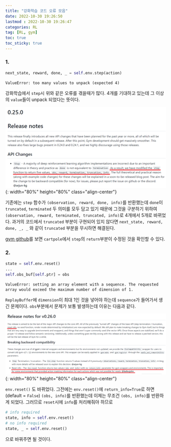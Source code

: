 ```yaml
---
title: "강화학습 코드 오류 모음"
date: 2022-10-30 19:26:50
lastmod : 2022-10-30 19:26:47
categories: RL
tag: [RL, gym]
toc: true
toc_sticky: true
---
```


### 1.

```python
next_state, reward, done, _ = self.env.step(action)
```

```
ValueError: too many values to unpack (expected 4)
```

강화학습에서 `step`시 위와 같은 오류를 겪을때가 많다. 4개를 기대하고 있는데 그 이상의 `value`들이 unpack 되었다는 뜻이다.

![gymlibrary_trunc](../../assets/images/rl/gymlibrary_trunc.png){: width="80%" height="80%" class="align-center"}

기존에는 `step` 함수가 `(observation, reward, done, info)`를 반환했는데 `done`이 `truncated`, `terminated` 두 의미를 모두 담고 있기 때문에 그것을 구분하기 위하여 `(observation, reward, terminated, truncated, info)`로 4개에서 5개로 바뀌었다. 과거의 코드에서 `truncated` 부분이 구현되어 있지 않다면 `next_state, reward, done, _, _` 와 같이 `truncated` 부분을 무시하면 해결된다.

[gym github](https://github.com/openai/gym/commit/907b1b20dd9ac0cba5803225059b9c6673702467#diff-86c2f21adb3a307a751fcee4c6bea1f14f9dfcb99fa3f3d9161167c1377e8ffaR189)를 보면 `cartpole`에서 `step`의 `return`부분이 수정된 것을 확인할 수 있다.

### 2.

```python
state = self.env.reset()
...
self.obs_buf[self.ptr] = obs
```

```
ValueError: setting an array element with a sequence. The requested array would exceed the maximum number of dimension of 1.
```

`ReplayBuffer`에 `dimension`이 최대 1인 것을 넣어야 하는데 `sequence`가 들어가서 생긴 문제이다. `obs`부분에서 문제가 보통 발생하는데 이유는 다음과 같다.

![gymlibrary_reset](../../assets/images/rl/gymlibrary_reset_info.png){: width="80%" height="80%" class="align-center"}

`env.reset()` 도 바뀌었다. 그전에는 `env.reset()`에 `return_info=True`로 하면(default = `False`) `(obs, info)`를 반환했는데 이제는 무조건 `(obs, info)`를 반환하게 되었다. 그러므로 `reset`시에 `info`를 처리해줘야 하므로

```python
# info required
state, info = self.env.reset()
# no info required
state, _ = self.env.reset()
```
으로 바꿔주면 될 것이다.
